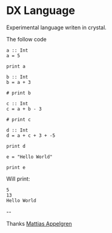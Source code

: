 # DX Language

Experimental language writen in crystal.

The follow code

```
a :: Int
a = 5

print a

b :: Int
b = a + 3

# print b

c :: Int
c = a + b - 3

# print c

d :: Int
d = a + c + 3 + -5

print d

e = "Hello World"

print e
```

Will print:

```
5
13
Hello World
```


--

Thanks [Mattias Appelgren](http://blog.ppelgren.se/2015-01-03/DIY-Make-Your-Own-Programming-language/)
